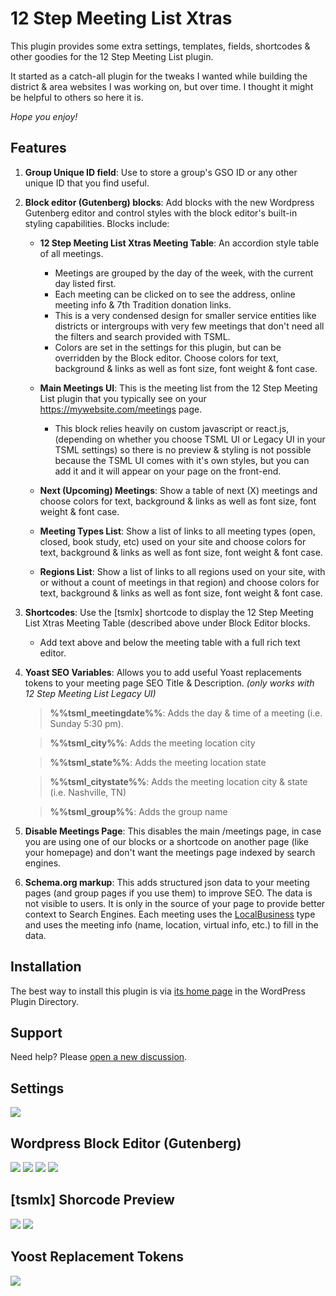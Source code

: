 # 12 Step Meeting List Xtras

This plugin provides some extra settings, templates, fields, shortcodes & other goodies for the 12 Step Meeting List plugin. 

It started as a catch-all plugin for the tweaks I wanted while building the district & area websites I was working on, but over time. I thought it might be helpful to others so here it is.

*Hope you enjoy!*  
## Features
1. **Group Unique ID field**: Use to store a group's GSO ID or any other unique ID that you find useful.
2. **Block editor (Gutenberg) blocks**: Add blocks with the new Wordpress Gutenberg editor and control styles with the block editor's built-in styling capabilities. Blocks include:
    * **12 Step Meeting List Xtras Meeting Table**: An accordion style table of all meetings.
        * Meetings are grouped by the day of the week, with the current day listed first.
        * Each meeting can be clicked on to see the address, online meeting info & 7th Tradition donation links.
        * This is a very condensed design for smaller service entities like districts or intergroups with very few meetings that don't need all the filters and search provided with TSML.
        * Colors are set in the settings for this plugin, but can be overridden by the Block editor. Choose colors for text, background & links as well as font size, font weight & font case.

    * **Main Meetings UI**: This is the meeting list from the 12 Step Meeting List plugin that you typically see on your https://mywebsite.com/meetings page.
        * This block relies heavily on custom javascript or react.js, (depending on whether you choose TSML UI or Legacy UI in your TSML settings) so there is no preview & styling is not possible because the TSML UI comes with it's own styles, but you can add it and it will appear on your page on the front-end.
    * **Next (Upcoming) Meetings**: Show a table of next (X) meetings and choose colors for text, background & links as well as font size, font weight & font case.
    * **Meeting Types List**: Show a list of links to all meeting types (open, closed, book study, etc) used on your site and choose colors for text, background & links as well as font size, font weight & font case.
    * **Regions List**: Show a list of links to all regions used on your site, with or without a count of meetings in that region) and choose colors for text, background & links as well as font size, font weight & font case.
3. **Shortcodes**: Use the [tsmlx] shortcode to display the 12 Step Meeting List Xtras Meeting Table (described above under Block Editor blocks.
    * Add text above and below the meeting table with a full rich text editor.
4. **Yoast SEO Variables**: Allows you to add useful Yoast replacements tokens to your meeting page SEO Title & Description. *(only works with 12 Step Meeting List Legacy UI)*
   > **%%tsml_meetingdate%%**: Adds the day & time of a meeting (i.e. Sunday 5:30 pm).

   > **%%tsml_city%%**: Adds the meeting location city

   > **%%tsml_state%%**: Adds the meeting location state

   > **%%tsml_citystate%%**: Adds the meeting location city & state (i.e. Nashville, TN)

   > **%%tsml_group%%**: Adds the group name
5. **Disable Meetings Page**: This disables the main /meetings page, in case you are using one of our blocks or a shortcode on another page (like your homepage) and don't want the meetings page indexed by search engines.
6. **Schema.org markup**: This adds structured json data to your meeting pages (and group pages if you use them) to improve SEO. The data is not visible to users. It is only in the source of your page to provide better context to Search Engines. Each meeting uses the [LocalBusiness](https://schema.org/LocalBusiness) type and uses the meeting info (name, location, virtual info, etc.) to fill in the data.

## Installation
The best way to install this plugin is via [its home page](https://wordpress.org/plugins/12-step-meeting-list/) in the WordPress Plugin Directory.

## Support
Need help? Please [open a new discussion](https://github.com/anchovie91471/12-Step-Meeting-List-Xtras/discussions).

## Settings
![](screenshot-1.png)
## Wordpress Block Editor (Gutenberg)
![](screenshot-2.png)
![](screenshot-3.png)
![](screenshot-6.png)
![](screenshot-7.png)
## [tsmlx] Shorcode Preview
![](screenshot-4.png)
![](screenshot-5.png)
## Yoost Replacement Tokens
![](screenshot-8.png)